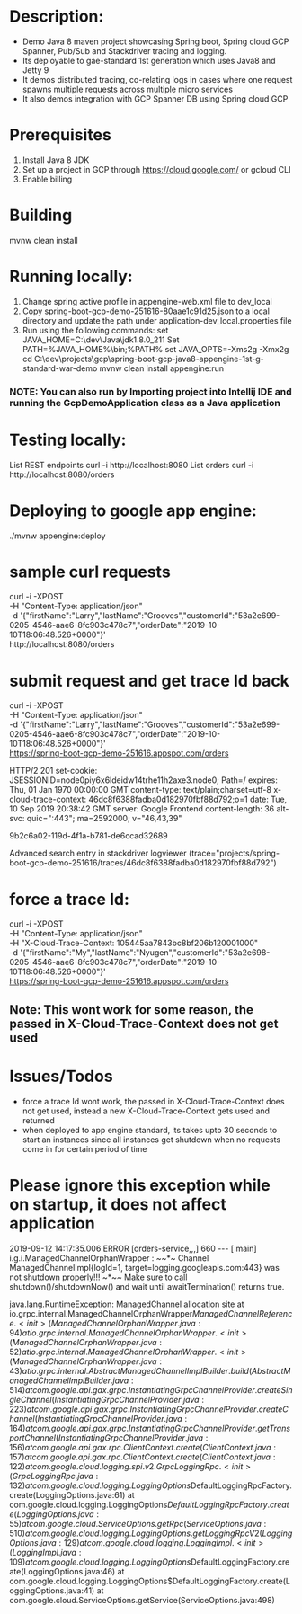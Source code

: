 # Description:
* Demo Java 8 maven project showcasing Spring boot, Spring cloud GCP Spanner, Pub/Sub and Stackdriver tracing and logging.
* Its deployable to gae-standard 1st generation which uses Java8 and Jetty 9
* It demos distributed tracing, co-relating logs in cases where one request spawns multiple requests across multiple micro services
* It also demos integration with GCP Spanner DB using Spring cloud GCP

# Prerequisites 
1. Install Java 8 JDK
2. Set up a project in GCP through https://cloud.google.com/ or gcloud CLI
3. Enable billing

# Building
mvnw clean install

# Running locally: 

1. Change spring active profile in appengine-web.xml file to dev_local
2. Copy spring-boot-gcp-demo-251616-80aae1c91d25.json to a local directory and update the path
under application-dev_local.properties file
3. Run using the following commands:
set JAVA_HOME=C:\dev\Java\jdk1.8.0_211
Set PATH=%JAVA_HOME%\bin;%PATH%
set JAVA_OPTS=-Xms2g -Xmx2g
cd C:\dev\projects\gcp\spring-boot-gcp-java8-appengine-1st-g-standard-war-demo
mvnw clean install appengine:run

### NOTE: You can also run by Importing project into Intellij IDE and running the GcpDemoApplication class as a Java application

# Testing locally:
List REST endpoints
curl -i http://localhost:8080
List orders
curl -i http://localhost:8080/orders

# Deploying to google app engine:
./mvnw appengine:deploy

# sample curl requests
curl -i -XPOST \
-H "Content-Type: application/json" \
-d '{"firstName":"Larry","lastName":"Grooves","customerId":"53a2e699-0205-4546-aae6-8fc903c478c7","orderDate":"2019-10-10T18:06:48.526+0000"}' \
http://localhost:8080/orders

# submit request and get trace Id back
curl -i -XPOST \
-H "Content-Type: application/json" \
-d '{"firstName":"Larry","lastName":"Grooves","customerId":"53a2e699-0205-4546-aae6-8fc903c478c7","orderDate":"2019-10-10T18:06:48.526+0000"}' \
https://spring-boot-gcp-demo-251616.appspot.com/orders

HTTP/2 201
set-cookie: JSESSIONID=node0piy6x6ldeidw14trhe11h2axe3.node0; Path=/
expires: Thu, 01 Jan 1970 00:00:00 GMT
content-type: text/plain;charset=utf-8
x-cloud-trace-context: 46dc8f6388fadba0d182970fbf88d792;o=1
date: Tue, 10 Sep 2019 20:38:42 GMT
server: Google Frontend
content-length: 36
alt-svc: quic=":443"; ma=2592000; v="46,43,39"

9b2c6a02-119d-4f1a-b781-de6ccad32689

Advanced search entry in stackdriver logviewer
(trace="projects/spring-boot-gcp-demo-251616/traces/46dc8f6388fadba0d182970fbf88d792")

# force a trace Id:
curl -i -XPOST \
-H "Content-Type: application/json" \
-H "X-Cloud-Trace-Context: 105445aa7843bc8bf206b120001000" \
-d '{"firstName":"My","lastName":"Nyugen","customerId":"53a2e698-0205-4546-aae6-8fc903c478c7","orderDate":"2019-10-10T18:06:48.526+0000"}' \
https://spring-boot-gcp-demo-251616.appspot.com/orders
##  Note: This wont work for some reason, the passed in X-Cloud-Trace-Context does not get used


# Issues/Todos
 * force a trace Id wont work, the passed in X-Cloud-Trace-Context does not get used, instead a new X-Cloud-Trace-Context gets used and returned
 * when deployed to app engine standard, its takes upto 30 seconds to start an instances since all instances get shutdown when no requests come in
   for certain period of time
   
   
 # Please ignore this exception while on startup, it does not affect application
 
 2019-09-12 14:17:35.006 ERROR [orders-service,,,] 660 --- [           main] i.g.i.ManagedChannelOrphanWrapper        : *~*~*~ Channel ManagedChannelImpl{logId=1, target=logging.googleapis.com:443} was not shutdown properly!!! ~*~*~*
     Make sure to call shutdown()/shutdownNow() and wait until awaitTermination() returns true.
 
 java.lang.RuntimeException: ManagedChannel allocation site
 	at io.grpc.internal.ManagedChannelOrphanWrapper$ManagedChannelReference.<init>(ManagedChannelOrphanWrapper.java:94)
 	at io.grpc.internal.ManagedChannelOrphanWrapper.<init>(ManagedChannelOrphanWrapper.java:52)
 	at io.grpc.internal.ManagedChannelOrphanWrapper.<init>(ManagedChannelOrphanWrapper.java:43)
 	at io.grpc.internal.AbstractManagedChannelImplBuilder.build(AbstractManagedChannelImplBuilder.java:514)
 	at com.google.api.gax.grpc.InstantiatingGrpcChannelProvider.createSingleChannel(InstantiatingGrpcChannelProvider.java:223)
 	at com.google.api.gax.grpc.InstantiatingGrpcChannelProvider.createChannel(InstantiatingGrpcChannelProvider.java:164)
 	at com.google.api.gax.grpc.InstantiatingGrpcChannelProvider.getTransportChannel(InstantiatingGrpcChannelProvider.java:156)
 	at com.google.api.gax.rpc.ClientContext.create(ClientContext.java:157)
 	at com.google.api.gax.rpc.ClientContext.create(ClientContext.java:122)
 	at com.google.cloud.logging.spi.v2.GrpcLoggingRpc.<init>(GrpcLoggingRpc.java:132)
 	at com.google.cloud.logging.LoggingOptions$DefaultLoggingRpcFactory.create(LoggingOptions.java:61)
 	at com.google.cloud.logging.LoggingOptions$DefaultLoggingRpcFactory.create(LoggingOptions.java:55)
 	at com.google.cloud.ServiceOptions.getRpc(ServiceOptions.java:510)
 	at com.google.cloud.logging.LoggingOptions.getLoggingRpcV2(LoggingOptions.java:129)
 	at com.google.cloud.logging.LoggingImpl.<init>(LoggingImpl.java:109)
 	at com.google.cloud.logging.LoggingOptions$DefaultLoggingFactory.create(LoggingOptions.java:46)
 	at com.google.cloud.logging.LoggingOptions$DefaultLoggingFactory.create(LoggingOptions.java:41)
 	at com.google.cloud.ServiceOptions.getService(ServiceOptions.java:498)









